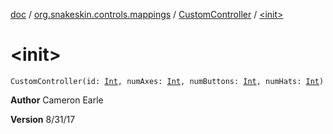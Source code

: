 [doc](../../index.md) / [org.snakeskin.controls.mappings](../index.md) / [CustomController](index.md) / [&lt;init&gt;](./-init-.md)

# &lt;init&gt;

`CustomController(id: `[`Int`](https://kotlinlang.org/api/latest/jvm/stdlib/kotlin/-int/index.html)`, numAxes: `[`Int`](https://kotlinlang.org/api/latest/jvm/stdlib/kotlin/-int/index.html)`, numButtons: `[`Int`](https://kotlinlang.org/api/latest/jvm/stdlib/kotlin/-int/index.html)`, numHats: `[`Int`](https://kotlinlang.org/api/latest/jvm/stdlib/kotlin/-int/index.html)`)`

**Author**
Cameron Earle

**Version**
8/31/17

